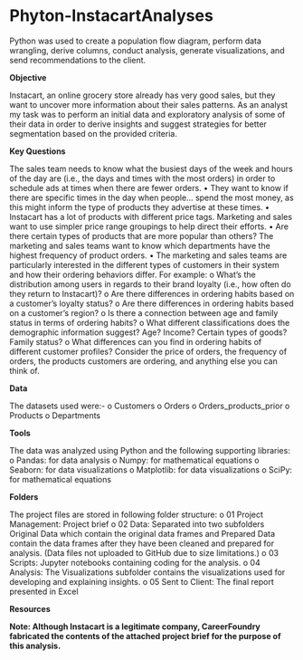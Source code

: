 # Phyton-InstacartAnalyses

<p>Python was used to create a population flow diagram, perform data wrangling, derive columns, conduct analysis, generate visualizations, and send recommendations to the client.</p>
<p><b>Objective</b></p>
<p>Instacart, an online grocery store already has very good sales, but they want to uncover more information about their sales patterns. As an analyst my task was to perform an initial data and exploratory analysis of some of their data in order to derive insights and suggest strategies for better segmentation based on the provided criteria. </p>
<p><b>Key Questions</b></p>
<p>The sales team needs to know what the busiest days of the week and hours of the day are (i.e., the days and times with the most orders) in order to schedule ads at times when there are fewer orders.
•	They want to know if there are specific times in the day when people…
spend the most money, as this might inform the type of products they advertise at these times.
•	Instacart has a lot of products with different price tags. Marketing and sales want to use simpler price range groupings to help direct their efforts.
•	Are there certain types of products that are more popular than others? The marketing and sales teams want to know which departments have the highest frequency of product orders.
•	The marketing and sales teams are particularly interested in the different types of customers in their system and how their ordering behaviors differ. For example:
o	What’s the distribution among users in regards to their brand loyalty (i.e., how often do they return to Instacart)?
o	Are there differences in ordering habits based on a customer’s loyalty status?
o	Are there differences in ordering habits based on a customer’s region?
o	Is there a connection between age and family status in terms of ordering habits?
o	What different classifications does the demographic information suggest? Age? Income? Certain types of goods? Family status?
o	What differences can you find in ordering habits of different customer profiles? Consider the price of orders, the frequency of orders, the products customers are ordering, and anything else you can think of.</p>
<p><b>Data</b></p>
<p>The datasets used were:-
o	Customers
o	Orders
o	Orders_products_prior
o	Products
o	Departments</p>
<p><b>Tools</b></p>
<p>The data was analyzed using Python and the following supporting libraries:
o	Pandas: for data analysis
o	Numpy: for mathematical equations
o	Seaborn: for data visualizations
o	Matplotlib: for data visualizations
o	SciPy: for mathematical equations</p>
<p><b>Folders</b></p>
<p>The project files are stored in following folder structure:
o	01 Project Management: Project brief
o	02 Data: Separated into two subfolders Original Data which contain the original data frames and Prepared Data contain the data frames after they have been cleaned and prepared for analysis. (Data files not uploaded to GitHub due to size limitations.)
o	03 Scripts: Jupyter notebooks containing coding for the analysis.
o	04 Analysis: The Visualizations subfolder contains the visualizations used for developing and explaining insights.
o	05 Sent to Client: The final report presented in Excel</p>
<p><b>Resources<b/></p>
<p>Note: Although Instacart is a legitimate company, CareerFoundry fabricated the contents of the attached project brief for the purpose of this analysis.</p>
